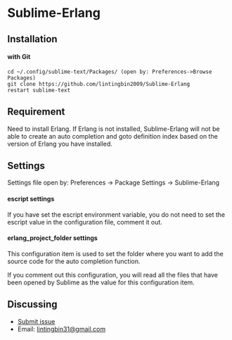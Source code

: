 # Sublime-Erlang

Installation
------------

#### with Git

    cd ~/.config/sublime-text/Packages/ (open by: Preferences->Browse Packages)
    git clone https://github.com/lintingbin2009/Sublime-Erlang
    restart sublime-text

Requirement
--------

Need to install Erlang. If Erlang is not installed, Sublime-Erlang will not be able to create an auto completion and goto definition index based on the version of Erlang you have installed.

Settings
--------

Settings file open by: Preferences -> Package Settings -> Sublime-Erlang

#### escript settings 

If you have set the escript environment variable, you do not need to set the escript value in the configuration file, comment it out.

#### erlang_project_folder settings

This configuration item is used to set the folder where you want to add the source code for the auto completion function.

If you comment out this configuration, you will read all the files that have been opened by Sublime as the value for this configuration item.

Discussing
----
- [Submit issue](https://github.com/lintingbin2009/Sublime-Erlang/issues)
- Email: lintingbin31@gmail.com